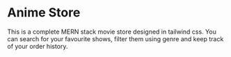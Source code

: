 # Anime Store
 This is a complete MERN stack movie store designed in tailwind css. You can search for your favourite shows, filter them using genre and keep track of your order history.

